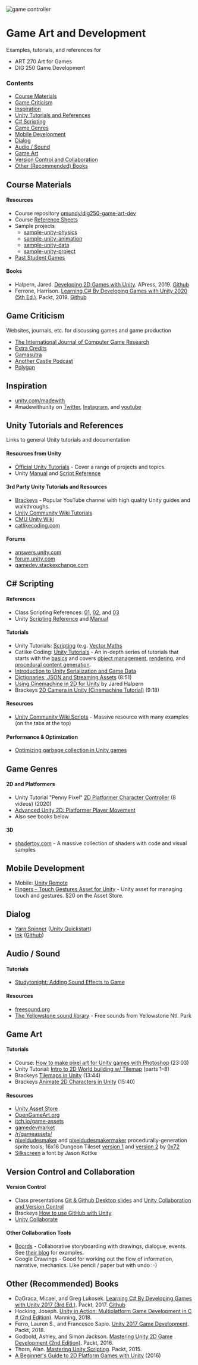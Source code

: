 
![game controller](reference-sheets/images/controller-xs.png)

<h1>Game Art and Development</h1>

Examples, tutorials, and references for

- ART 270 Art for Games
- DIG 250 Game Development



### Contents

<!-- TOC depthFrom:2 depthTo:2 withLinks:1 updateOnSave:1 orderedList:0 -->

- [Course Materials](#course-materials)
- [Game Criticism](#game-criticism)
- [Inspiration](#inspiration)
- [Unity Tutorials and References](#unity-tutorials-and-references)
- [C# Scripting](#c-scripting)
- [Game Genres](#game-genres)
- [Mobile Development](#mobile-development)
- [Dialog](#dialog)
- [Audio / Sound](#audio-sound)
- [Game Art](#game-art)
- [Version Control and Collaboration](#version-control-and-collaboration)
- [Other (Recommended) Books](#other-recommended-books)

<!-- /TOC -->





## Course Materials


#### Resources
- Course repository [omundy/dig250-game-art-dev](https://github.com/omundy/dig250-game-art-dev)
- Course [Reference Sheets](reference-sheets/)
- Sample projects
	- [sample-unity-physics](https://github.com/omundy/sample-unity-physics)
	- [sample-unity-animation](https://github.com/omundy/sample-unity-animation)
	- [sample-unity-data](https://github.com/omundy/sample-unity-data)
	- [sample-unity-project](https://github.com/omundy/sample-unity-project)
- [Past Student Games](https://www.youtube.com/playlist?list=PLhpnnpt3tw-RVS2YHtLUYwG86B1zS771q)


#### Books

- Halpern, Jared. [Developing 2D Games with Unity](). APress, 2019. [Github](https://github.com/Apress/Devel-2D-Games-Unity)
- Ferrone, Harrison. [Learning C# By Developing Games with Unity 2020 (5th Ed.)](https://www.packtpub.com/product/learning-c-by-developing-games-with-unity-2020-fifth-edition/9781800207806). Packt, 2019. [Github](https://github.com/PacktPublishing/Learning-C-8-by-Developing-Games-with-Unity-2020)








## Game Criticism

Websites, journals, etc. for discussing games and game production

- [The International Journal of Computer Game Research](http://gamestudies.org/)
- [Extra Credits](https://www.youtube.com/playlist?list=PLB9B0CA00461BB187)
- [Gamasutra](http://www.gamasutra.com/)
- [Another Castle Podcast](http://gamedesignadvance.com/?page_id=1616)
- [Polygon](https://www.polygon.com/)





## Inspiration

- [unity.com/madewith](https://unity.com/madewith)
- #madewithunity on [Twitter](https://twitter.com/search?q=madewithunity), [Instagram](https://www.instagram.com/explore/tags/madewithunity/), and [youtube](https://www.youtube.com/results?search_query=made+with+Unity)






## Unity Tutorials and References

Links to general Unity tutorials and documentation

#### Resources from Unity
- [Official Unity Tutorials](https://learn.unity.com/) - Cover a range of projects and topics.
- Unity [Manual](https://docs.unity3d.com/Manual/) and [Script Reference](https://docs.unity3d.com/ScriptReference/index.html)

#### 3rd Party Unity Tutorials and Resources
- [Brackeys](https://www.youtube.com/brackeys/) - Popular YouTube channel with high quality Unity guides and walkthroughs.
- [Unity Community Wiki Tutorials](http://wiki.unity3d.com/index.php/Tutorials)
- [CMU Unity Wiki](https://wiki2.etc.cmu.edu/index.php/Unity_Main_Page)
- [catlikecoding.com](https://catlikecoding.com/)

#### Forums
- [answers.unity.com](https://answers.unity.com)
- [forum.unity.com](https://forum.unity.com/)
- [gamedev.stackexchange.com](https://gamedev.stackexchange.com/)










## C# Scripting

#### References
- Class Scripting References: [01](reference-sheets/Unity-Scripting-01.md), [02](reference-sheets/Unity-Scripting-02.md), and [03](reference-sheets/Unity-Scripting-03.md)
- Unity [Scripting Reference](https://docs.unity3d.com/ScriptReference/index.html) and [Manual](https://docs.unity3d.com/Manual/ScriptingSection.html)

#### Tutorials
- Unity Tutorials: [Scripting](https://unity3d.com/learn/tutorials/s/scripting) (e.g. [Vector Maths](https://unity3d.com/learn/tutorials/topics/scripting/vector-maths)
- Catlike Coding: [Unity Tutorials](https://catlikecoding.com/unity/tutorials/) - An in-depth series of tutorials that starts with the [basics](https://catlikecoding.com/unity/tutorials/basics/) and covers [object management](https://catlikecoding.com/unity/tutorials/object-management/), [rendering](https://catlikecoding.com/unity/tutorials/rendering/), and [procedural content generation](https://catlikecoding.com/unity/tutorials/).
- [Introduction to Unity Serialization and Game Data](https://www.gamasutra.com/blogs/VivekTank/20180731/323248/Introduction_to_Unity_Serialization_and_Game_Data.php)
- [Dictionaries, JSON and Streaming Assets](https://www.youtube.com/watch?v=kox9EuSQL48) (8:51)
- [Using Cinemachine in 2D for Unity](https://medium.com/@jaredehalpern/using-cinemachine-in-2d-for-unity-f35dd394326d) by Jared Halpern
- Brackeys [2D Camera in Unity (Cinemachine Tutorial)](https://www.youtube.com/watch?v=2jTY11Am0Ig) (9:18)

#### Resources
- [Unity Community Wiki Scripts](http://wiki.unity3d.com/index.php/Scripts/General) - Massive resource with many examples (on the tabs at the top)

#### Performance & Optimization
- [Optimizing garbage collection in Unity games](https://unity3d.com/learn/tutorials/topics/performance-optimization/optimizing-garbage-collection-unity-games)






## Game Genres

#### 2D and Platformers
- Unity Tutorial "Penny Pixel" [2D Platformer Character Controller](https://learn.unity.com/tutorial/live-session-2d-platformer-character-controller) (8 videos) (2020)
- [Advanced Unity 2D: Platformer Player Movement](https://www.lynda.com/Unity-tutorials/Advanced-Unity-2D-Platformer-Player-Movement/367449-2.html)
- Also see books below


#### 3D
- [shadertoy.com](https://www.shadertoy.com/) - A massive collection of shaders with code and visual samples


## Mobile Development
- Mobile: [Unity Remote](https://docs.unity3d.com/Manual/UnityRemote5.html)
- [Fingers - Touch Gestures Asset for Unity](https://assetstore.unity.com/packages/tools/input-management/fingers-touch-gestures-for-unity-41076) - Unity asset for managing touch and gestures. $20 on the Asset Store.






## Dialog

- [Yarn Spinner](https://github.com/thesecretlab/YarnSpinner) ([Unity Quickstart](https://github.com/thesecretlab/YarnSpinner/blob/master/Documentation/YarnSpinner-Unity/YarnSpinner-with-Unity-QuickStart.md))
- [Ink](https://www.inklestudios.com/ink/) ([Github](https://github.com/inkle/ink-unity-integration))







## Audio / Sound

#### Tutorials
- [Studytonight: Adding Sound Effects to Game](https://www.studytonight.com/game-development-in-2D/audio-in-unity)

#### Resources
- [freesound.org](https://freesound.org/)
- [The Yellowstone sound library](https://www.nps.gov/yell/learn/photosmultimedia/soundlibrary.htm) - Free sounds from Yellowstone Ntl. Park




## Game Art

#### Tutorials
- Course: [How to make pixel art for Unity games with Photoshop](https://www.youtube.com/watch?v=EHtpluQHq8Q&ab_channel=OwenMundy) (23:03)
- Unity Tutorial: [Intro to 2D World building w/ Tilemap](https://unity3d.com/learn/tutorials/topics/2d-game-creation/intro-2d-world-building-w-tilemap?playlist=17093) (parts 1–8)
- Brackeys [Tilemaps in Unity](https://www.youtube.com/watch?v=ryISV_nH8qw) (13:44)
- Brackeys [Animate 2D Characters in Unity](https://www.youtube.com/watch?v=eXIuizGzY2A) (15:40)

#### Resources
- [Unity Asset Store](https://assetstore.unity.com)
- [OpenGameArt.org](https://OpenGameArt.org)
- [itch.io/game-assets](https://itch.io/game-assets/free)
- [gamedevmarket](https://www.gamedevmarket.net/)
- [/r/gameassets/](https://www.reddit.com/r/gameassets/)
- [pixeldudesmaker](https://0x72.itch.io/pixeldudesmaker) and [pixeldudesmakermaker](https://0x72.itch.io/pixeldudesmakermaker) procedurally-generation sprite tools; 16x16 Dungeon Tileset [version 1](https://0x72.itch.io/16x16-dungeon-tileset) and [version 2](https://0x72.itch.io/dungeontileset-ii) by [0x72](https://0x72.itch.io)
- [Silkscreen](https://www.1001fonts.com/silkscreen-font.html) a font by Jason Kottke







## Version Control and Collaboration

#### Version Control
- Class presentations [Git & Github Desktop slides](https://docs.google.com/presentation/d/1vtK6LoqwF4rQQZZy-ovuEgsYUwwMRXsqDVMOjAPSBt0/edit) and [Unity Collaboration and Version Control](https://docs.google.com/presentation/d/1phoKp9d7BjhM0scs78rim6DtcUGoJAy4L31eDrR3zGE/edit#slide=id.g432bd6f119_0_0)
- Brackeys [How to use GitHub with Unity](https://www.youtube.com/watch?v=qpXxcvS-g3g)
- [Unity Collaborate](https://unity3d.com/unity/features/collaborate)

#### Other Collaboration Tools
- [Boords](https://boords.com/) - Collaborative storyboarding with drawings, dialogue, events. See [their blog](https://boords.com/blog/) for examples.
- Google Drawings - Good for working out the flow of information, narrative, mechanics. Like pencil / paper but with undo :-)






## Other (Recommended) Books
- DaGraca, Micael, and Greg Lukosek. [Learning C# By Developing Games with Unity 2017 (3rd Ed.)](https://www.packtpub.com/game-development/learning-c-7-developing-games-unity-2017-third-edition). Packt, 2017. [Github](https://github.com/PacktPublishing/Learning-C-7-By-Developing-Games-with-Unity-2017-Third-Edition)
- Hocking, Joseph. [Unity in Action: Multiplatform Game Development in C # (2nd Edition)](https://www.manning.com/books/unity-in-action-second-edition). Manning, 2018.
- Ferro, Lauren S., and Francesco Sapio. [Unity 2017 Game Development](https://www.packtpub.com/game-development/unity-2017-2d-game-development-projects). Packt, 2018.
- Godbold, Ashley, and Simon Jackson. [Mastering Unity 2D Game Development (2nd Edition)](https://www.oreilly.com/library/view/mastering-unity-2d/9781786463456/). Packt, 2016.
- Thorn, Alan. [Mastering Unity Scripting](https://www.amazon.com/dp/B00SYOBY2C/ref=dp-kindle-redirect?_encoding=UTF8&btkr=1). Packt, 2015.
- [A Beginner's Guide to 2D Platform Games with Unity](https://www.amazon.com/Beginners-Guide-Platform-Games-Unity/dp/1520118171) (2016)
